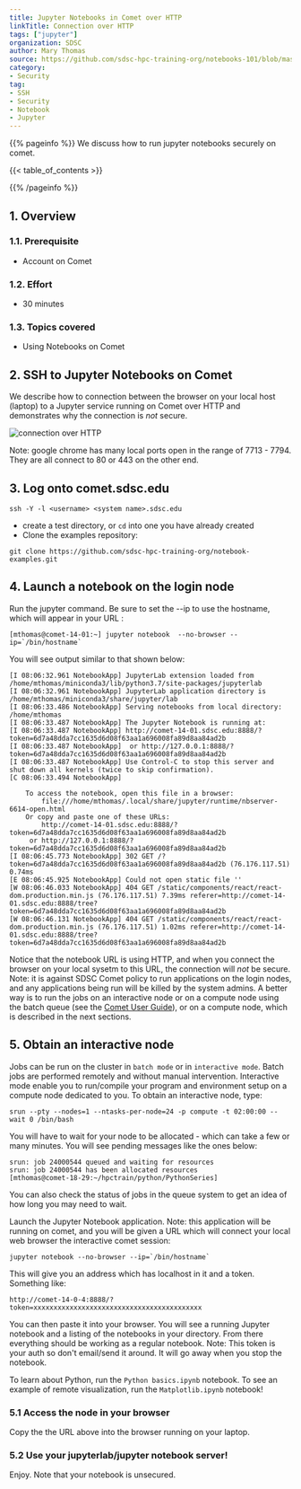 ```yaml
---
title: Jupyter Notebooks in Comet over HTTP
linkTitle: Connection over HTTP
tags: ["jupyter"]
organization: SDSC
author: Mary Thomas
source: https://github.com/sdsc-hpc-training-org/notebooks-101/blob/master/Docs/source/sshConnect.md
category:
- Security
tag:
- SSH
- Security
- Notebook
- Jupyter
---
```


{{% pageinfo %}}
 We discuss how to run jupyter notebooks securely on comet.

{{< table_of_contents >}}

{{% /pageinfo %}}


## 1. Overview

### 1.1. Prerequisite

* Account on Comet

### 1.2. Effort

* 30 minutes

### 1.3. Topics covered

* Using Notebooks on Comet

## 2. SSH to Jupyter Notebooks on Comet 

We describe how to connection between the browser on your
local host (laptop) to a Jupyter service running on Comet over HTTP
and demonstrates why the connection is *not* secure.

![connection over HTTP](https://github.com/sdsc-hpc-training-org/notebooks-101/blob/master/Docs/images/jupyter-notebook-http.png?raw=true)

Note: google chrome has many local ports open in the range of 7713 - 7794. They are all connect to 80 or 443 on the other end.

## 3. Log onto comet.sdsc.edu

```
ssh -Y -l <username> <system name>.sdsc.edu
```

* create a test directory, or ```cd``` into one you have already
  created
* Clone the examples repository:

```
git clone https://github.com/sdsc-hpc-training-org/notebook-examples.git
```


## 4. Launch a notebook on the login node

Run the jupyter command. Be sure to set the --ip to use the hostname,
which will appear in your URL :

```
[mthomas@comet-14-01:~] jupyter notebook  --no-browser --ip=`/bin/hostname`
```

You will see output similar to that shown below:

```
[I 08:06:32.961 NotebookApp] JupyterLab extension loaded from /home/mthomas/miniconda3/lib/python3.7/site-packages/jupyterlab
[I 08:06:32.961 NotebookApp] JupyterLab application directory is /home/mthomas/miniconda3/share/jupyter/lab
[I 08:06:33.486 NotebookApp] Serving notebooks from local directory: /home/mthomas
[I 08:06:33.487 NotebookApp] The Jupyter Notebook is running at:
[I 08:06:33.487 NotebookApp] http://comet-14-01.sdsc.edu:8888/?token=6d7a48dda7cc1635d6d08f63aa1a696008fa89d8aa84ad2b
[I 08:06:33.487 NotebookApp]  or http://127.0.0.1:8888/?token=6d7a48dda7cc1635d6d08f63aa1a696008fa89d8aa84ad2b
[I 08:06:33.487 NotebookApp] Use Control-C to stop this server and shut down all kernels (twice to skip confirmation).
[C 08:06:33.494 NotebookApp]

    To access the notebook, open this file in a browser:
        file:///home/mthomas/.local/share/jupyter/runtime/nbserver-6614-open.html
    Or copy and paste one of these URLs:
        http://comet-14-01.sdsc.edu:8888/?token=6d7a48dda7cc1635d6d08f63aa1a696008fa89d8aa84ad2b
     or http://127.0.0.1:8888/?token=6d7a48dda7cc1635d6d08f63aa1a696008fa89d8aa84ad2b
[I 08:06:45.773 NotebookApp] 302 GET /?token=6d7a48dda7cc1635d6d08f63aa1a696008fa89d8aa84ad2b (76.176.117.51) 0.74ms
[E 08:06:45.925 NotebookApp] Could not open static file ''
[W 08:06:46.033 NotebookApp] 404 GET /static/components/react/react-dom.production.min.js (76.176.117.51) 7.39ms referer=http://comet-14-01.sdsc.edu:8888/tree?token=6d7a48dda7cc1635d6d08f63aa1a696008fa89d8aa84ad2b
[W 08:06:46.131 NotebookApp] 404 GET /static/components/react/react-dom.production.min.js (76.176.117.51) 1.02ms referer=http://comet-14-01.sdsc.edu:8888/tree?token=6d7a48dda7cc1635d6d08f63aa1a696008fa89d8aa84ad2b
```

Notice that the notebook URL is using HTTP, and when you connect the
browser on your local sysetm to this URL, the connection will _not_ be
secure. Note: it is against SDSC Comet policy to run applications on
the login nodes, and any applications being run will be killed by the
system admins. A better way is to run the jobs on an interactive node
or on a compute node using the batch queue (see the
[Comet User Guide](https://comet.sdsc.edu)), or on a compute node,
which is described in the next sections.

## 5. Obtain an interactive node

Jobs can be run on the cluster in `batch mode` or in `interactive
mode`. Batch jobs are performed remotely and without manual
intervention. Interactive mode enable you to run/compile your program
and environment setup on a compute node dedicated to you. To obtain an
interactive node, type:

```
srun --pty --nodes=1 --ntasks-per-node=24 -p compute -t 02:00:00 --wait 0 /bin/bash
```

You will have to wait for your node to be allocated - which can take a
few or many minutes. You will see pending messages like the ones
below:

```
srun: job 24000544 queued and waiting for resources
srun: job 24000544 has been allocated resources
[mthomas@comet-18-29:~/hpctrain/python/PythonSeries]
```

You can also check the status of jobs in the queue system to get an
idea of how long you may need to wait.

Launch the Jupyter Notebook application.  Note: this application will
be running on comet, and you will be given a URL which will connect
your local web browser the interactive comet session:

```
jupyter notebook --no-browser --ip=`/bin/hostname`
```

This will give you an address which has localhost in it and a
token. Something like:

```
http://comet-14-0-4:8888/?token=xxxxxxxxxxxxxxxxxxxxxxxxxxxxxxxxxxxxxxxxxx
```

You can then paste it into your browser. You will see a running
Jupyter notebook and a listing of the notebooks in your
directory. From there everything should be working as a regular
notebook.  Note: This token is your auth so don't email/send it
around. It will go away when you stop the notebook.

To learn about Python, run the ```Python basics.ipynb``` notebook.  To
see an example of remote visualization, run the ```Matplotlib.ipynb```
notebook!


### 5.1 Access the node in your browser

Copy the the URL above into the browser running on your laptop.

### 5.2 Use your jupyterlab/jupyter notebook server!

Enjoy. Note that your notebook is unsecured.
